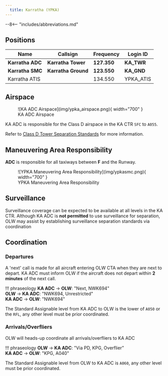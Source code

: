 ```yaml
---
  title: Karratha (YPKA)
---
```


--8<-- "includes/abbreviations.md"

## Positions

| Name | Callsign | Frequency | Login ID |
| ---- | -------- | --------- | ---------------- |
| **Karratha ADC** | **Karratha Tower** | **127.350** | **KA_TWR** |
| **Karratha SMC** | **Karratha Ground** | **123.550** | **KA_GND** |
| Karratha ATIS |  | 134.550 | YPKA_ATIS |

## Airspace
<figure markdown>
![KA ADC Airspace](img/ypka_airspace.png){ width="700" }
  <figcaption>KA ADC Airspace</figcaption>
</figure>

KA ADC is responsible for the Class D airspace in the KA CTR `SFC` to `A055`.

Refer to [Class D Tower Separation Standards](../../../separation-standards/classd) for more information.

## Maneuvering Area Responsibility
**ADC** is responsible for all taxiways between **F** and the Runway.

<figure markdown>
![YPKA Maneuvering Area Responsibility](img/ypkasmc.png){ width="700" }
  <figcaption>YPKA Maneuvering Area Responsibility</figcaption>
</figure>

## Surveillance
Surveillance coverage can be expected to be available at all levels in the KA CTR. Although KA ADC is **not permitted** to use surveillance for separation, OLW may assist by establishing surveillance separation standards via coordination

## Coordination
### Departures
A 'next' call is made for all aircraft entering OLW CTA when they are next to depart. KA ADC must inform OLW if the aircraft does not depart within **2 minutes** of the next call.

!!! phraseology
    <span class="hotline">**KA ADC** -> **OLW**</span>: "Next, NWK694"  
    <span class="hotline">**OLW** -> **KA ADC**</span>: "NWK694, Unrestricted"  
    <span class="hotline">**KA ADC** -> **OLW**</span>: "NWK694"

The Standard Assignable level from KA ADC to OLW is the lower of `A050` or the `RFL`, any other level must be prior coordinated.

### Arrivals/Overfliers
OLW will heads-up coordinate all arrivals/overfliers to KA ADC

!!! phraseology
    <span class="coldline">**OLW** -> **KA ADC**</span>: "Via PD, KPG, Overflier”  
    <span class="coldline">**KA ADC** -> **OLW**</span>: "KPG, A040"  

The Standard Assignable level from OLW to KA ADC is `A060`, any other level must be prior coordinated.